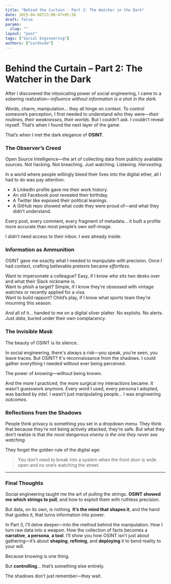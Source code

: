 ```yaml
---
title: "Behind the Curtain - Part 2: The Watcher in the Dark"
date: 2025-04-06T23:00:47+05:30
draft: false
params:
  slug: ""
layout: "post"
tags: ["Social Engineering"]
authors: ["Lordsudo"]
---
```

# **Behind the Curtain – Part 2: The Watcher in the Dark**

After I discovered the intoxicating power of social engineering, I came to a sobering realization—*influence without information is a shot in the dark.*

Words, charm, manipulation... they all hinge on context. To control someone’s perception, I first needed to understand who they were—*their routines, their weaknesses, their worlds*. But I couldn’t ask. I couldn’t reveal myself. That’s when I found the next layer of the game.

That’s when I met the dark elegance of **OSINT**.

### The Observer’s Creed

Open Source Intelligence—the art of collecting data from publicly available sources. Not hacking. Not breaching. Just watching. Listening. *Harvesting*.

In a world where people willingly bleed their lives into the digital ether, all I had to do was pay attention.

- A LinkedIn profile gave me their work history.
- An old Facebook post revealed their birthday.
- A Twitter like exposed their political leanings.
- A GitHub repo showed what code they were proud of—and what they didn’t understand.

Every post, every comment, every fragment of metadata… it built a profile more accurate than most people’s own self-image.

I didn’t need access to their inbox. I *was* already inside.

### Information as Ammunition

OSINT gave me exactly what I needed to manipulate with precision. Once I had context, crafting believable pretexts became *effortless*.

Want to impersonate a colleague? Easy, if I know who sits two desks over and what their Slack nickname is.  
Want to phish a target? Simple, if I know they’re obsessed with vintage watches or recently applied for a visa.  
Want to build rapport? Child’s play, if I know what sports team they’re mourning this season.

And all of it... handed to me on a digital silver platter. No exploits. No alerts. Just *data*, buried under their own complacency.

### The Invisible Mask

The beauty of OSINT is its silence.

In social engineering, there's always a risk—you speak, you’re seen, you leave traces. But OSINT? It's reconnaissance from the shadows. I could gather everything I needed without ever being perceived. 

The power of *knowing*—without being known.

And the more I practiced, the more surgical my interactions became. It wasn’t guesswork anymore. Every word I used, every persona I adopted, was backed by *intel*. I wasn’t just manipulating people... I was engineering *outcomes*.

### Reflections from the Shadows

People think privacy is something you set in a dropdown menu. They think that because they’re not being actively attacked, they’re safe. But what they don’t realize is that *the most dangerous enemy is the one they never see watching.*

They forget the golden rule of the digital age:

> You don’t need to break into a system when the front door is wide open and no one’s watching the street.

---

### **Final Thoughts**

Social engineering taught me the art of pulling the strings. **OSINT showed me which strings to pull**, and how to exploit them with ruthless precision.

But data, on its own, is nothing. **It’s the mind that shapes it**, and the hand that guides it, that turns information into power.

In Part 3, I’ll delve deeper—into the method behind the manipulation. How I turn raw data into a weapon. How the collection of facts becomes a **narrative**, **a persona**, **a tool**. I’ll show you how OSINT isn't just about gathering—it’s about **shaping**, **refining**, and **deploying** it to bend reality to your will.

Because knowing is one thing. 

But **controlling**... that’s something else entirely.

The shadows don’t just remember—they wait.






